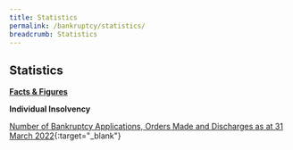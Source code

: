 ```yaml
---
title: Statistics
permalink: /bankruptcy/statistics/
breadcrumb: Statistics
---
```

Statistics
---

<u><b>Facts & Figures</b></u>

**Individual Insolvency**

[Number of Bankruptcy Applications, Orders Made and Discharges as at 31 March 2022](/files/NumberofBankruptcyApplicationsOrdersMadeandDischarges(Mar2022).pdf/){:target="_blank"}